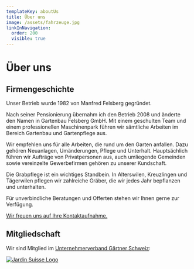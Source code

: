 ```yaml
---
templateKey: aboutUs
title: Über uns
image: /assets/fahrzeuge.jpg
linkInNavigation:
  order: 200
  visible: true
---
```


# Über uns

## Firmengeschichte

Unser Betrieb wurde 1982 von Manfred Felsberg gegründet.

Nach seiner Pensionierung übernahm ich den Betrieb 2008 und änderte den Namen in Gartenbau Felsberg GmbH. Mit einem geschulten Team und einem professionellen Maschinenpark führen wir sämtliche Arbeiten im Bereich Gartenbau und Gartenpflege aus.

Wir empfehlen uns für alle Arbeiten, die rund um den Garten anfallen. Dazu gehören Neuanlagen, Umänderungen, Pflege und Unterhalt. Hauptsächlich führen wir Aufträge von Privatpersonen aus, auch umliegende Gemeinden sowie vereinzelte Gewerbefirmen gehören zu unserer Kundschaft.

Die Grabpflege ist ein wichtiges Standbein. In Alterswilen, Kreuzlingen und Tägerwilen pflegen wir zahlreiche Gräber, die wir jedes Jahr bepflanzen und unterhalten.

Für unverbindliche Beratungen und Offerten stehen wir Ihnen gerne zur Verfügung.

[Wir freuen uns auf Ihre Kontaktaufnahme.](/kontakt)

## Mitgliedschaft

Wir sind Mitglied im <a href="https://www.jardinsuisse.ch/" target="_blank" rel="noopener noreferrer">Unternehmerverband Gärtner Schweiz</a>:

<a href="https://www.jardinsuisse.ch/" target="_blank" rel="noopener noreferrer"><img src="/assets/jardin-suisse.jpg" alt="Jardin Suisse Logo" title="Jardin Suisse" /></a>
